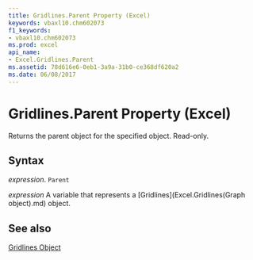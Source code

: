 ```yaml
---
title: Gridlines.Parent Property (Excel)
keywords: vbaxl10.chm602073
f1_keywords:
- vbaxl10.chm602073
ms.prod: excel
api_name:
- Excel.Gridlines.Parent
ms.assetid: 78d616e6-0eb1-3a9a-31b0-ce368df620a2
ms.date: 06/08/2017
---
```



# Gridlines.Parent Property (Excel)

Returns the parent object for the specified object. Read-only.


## Syntax

 _expression_. `Parent`

 _expression_ A variable that represents a [Gridlines](Excel.Gridlines(Graph object).md) object.


## See also


[Gridlines Object](Excel.Gridlines(object).md)

